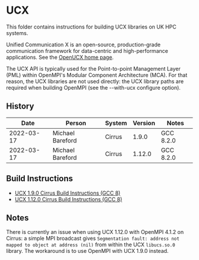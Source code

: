 UCX
===

This folder contains instructions for building UCX libraries on UK HPC systems.

Unified Communication X is an open-source, production-grade communication framework for data-centric
and high-performance applications. See the [OpenUCX home page](https://www.openucx.org/).

The UCX API is typically used for the Point-to-point Management Layer (PML) within OpenMPI's Modular Component Architecture (MCA).
For that reason, the UCX libraries are not used directly: the UCX library paths are required when building OpenMPI
(see the --with-ucx configure option).

History
-------

 Date | Person | System | Version | Notes
 ---- | ------ | ------ | ------- | -----
 2022-03-17 | Michael Bareford | Cirrus | 1.9.0 | GCC 8.2.0
 2022-03-17 | Michael Bareford | Cirrus | 1.12.0 | GCC 8.2.0

Build Instructions
------------------

* [UCX 1.9.0 Cirrus Build Instructions (GCC 8)](build_ucx_1.9.0_cirrus_gcc8.md)
* [UCX 1.12.0 Cirrus Build Instructions (GCC 8)](build_ucx_1.12.0_cirrus_gcc8.md)

Notes
-----

There is currently an issue when using UCX 1.12.0 with OpenMPI 4.1.2 on Cirrus: a simple MPI broadcast gives
`Segmentation fault: address not mapped to object at address (nil)` from within the UCX `libucs.so.0` library.
The workaround is to use OpenMPI with UCX 1.9.0 instead.
